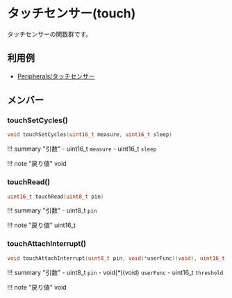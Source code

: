 # タッチセンサー(touch)

タッチセンサーの関数群です。

## 利用例

- [Peripherals/タッチセンサー](../../Peripherals/TouchSensor/)

## メンバー

### touchSetCycles()



```c
void touchSetCycles(uint16_t measure, uint16_t sleep)
```

!!! summary "引数"
	- uint16_t `measure` 
	- uint16_t `sleep` 

!!! note "戻り値"
	void



### touchRead()



```c
uint16_t touchRead(uint8_t pin)
```

!!! summary "引数"
	- uint8_t `pin` 

!!! note "戻り値"
	uint16_t



### touchAttachInterrupt()



```c
void touchAttachInterrupt(uint8_t pin, void(*userFunc)(void), uint16_t threshold)
```

!!! summary "引数"
	- uint8_t `pin` 
	- void(*)(void) `userFunc` 
	- uint16_t `threshold` 

!!! note "戻り値"
	void




